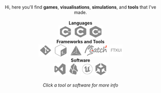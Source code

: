 <div align="center">
  <br>Hi, here you'll find <b>games</b>, <b>visualisations</b>, <b>simulations</b>, and <b>tools</b> that I've made.</br>
  <br><b>Languages</b></br>
    <a href="https://github.com/Oakamoore"><img src="icons/c++.svg"width=45 height=40/></a>
    <a href="https://github.com/Oakamoore"><img src="icons/c.svg"width=45 height=40/></a>
    <a href="https://github.com/Oakamoore"><img src="icons/csharp.svg"width=45 height=40/></a>
  <br><b>Frameworks and Tools</b></br>
    <a href="https://git-scm.com/"><img src="icons/git.svg"width=45 height=40/></a>
    <a href="https://www.gnu.org/software/bash/"><img src="icons/gnubash.svg"width=45 height=40/></a>
    <a href="https://cmake.org/"><img src="icons/cmake.svg"width=45 height=40/></a>
    <a href="https://github.com/catchorg/Catch2"><img src="icons/catch2-large.svg"width=80 height=40/></a>
    <a href="https://github.com/ArthurSonzogni/FTXUI"><img src="icons/ftxui.svg"width=40 height=40/></a>
  <br><b>Software</b></br>
    <a href="https://visualstudio.microsoft.com/"><img src="icons/visualstudio.svg"width=40 height=40/></a>
    <a href="https://obsidian.md/"><img src="icons/obsidian.svg"width=40 height=40/></a>
    <a href="https://www.unrealengine.com/en-US"><img src="icons/unrealengine.svg"width=40 height=40/></a>
    <a href="https://unity.com/"><img src="icons/unity.svg"width=40 height=40/></a>
  <h6>Click a tool or software for more info</font></h6>
</div>

